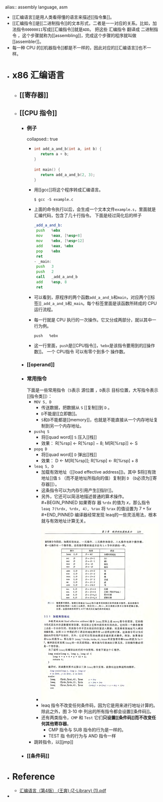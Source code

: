 alias:: assembly language, asm

- [[汇编语言]]是用人类看得懂的语言来描述[[指令集]]。
- [[汇编指令]]是[[二进制指令]]的文本形式，二者是一一对应的关系。比如，加法指令`00000011`写成[[汇编指令]]就是`ADD`。
  把这些 汇编指令 翻译成 二进制指令 ，这个步骤就称为[[assembling]]，完成这个步骤的程序就叫做[[assembler]]。
- 每一种 CPU 的[[机器指令]]都是不一样的，因此对应的[[汇编语言]]也不一样。
- # x86 汇编语言
	- ## [[寄存器]]
	- ## [[CPU 指令]]
		- ### 例子
		  collapsed:: true
			- ``` c
			  int add_a_and_b(int a, int b) {
			     return a + b;
			  }
			  
			  int main() {
			     return add_a_and_b(2, 3);
			  }
			  ```
			- 用[[gcc]]将这个程序转成汇编语言。
			  
			  ``` shell
			  $ gcc -S example.c
			  ```
			- 上面的命令执行以后，会生成一个文本文件`example.s`，里面就是汇编代码，包含了几十行指令。
			  下面是经过简化后的样子
			  ``` asm
			  _add_a_and_b:
			   push   %ebx
			   mov    %eax, [%esp+8] 
			   mov    %ebx, [%esp+12]
			   add    %eax, %ebx 
			   pop    %ebx 
			   ret
			  - _main:
			   push   3
			   push   2
			   call   _add_a_and_b 
			   add    %esp, 8
			   ret
			  ```
			- 可以看到，原程序的两个函数`add_a_and_b`和`main`，对应两个[[标签]]`_add_a_and_b`和`_main`。每个标签里面是该函数所转成的 CPU 运行流程。
			- 每一行就是 CPU 执行的一次操作。它又分成两部分，就以其中一行为例。
			  ```
			  push   %ebx
			  ```
			- 这一行里面，`push`是[[CPU指令]]，`%ebx`是该指令要用到的[[操作数]]。
			  一个 CPU指令 可以有零个到多个 操作数。
		- ### [[operand]]
		- ### 常用指令
		  下面是一些常用指令（`S`表示 源位置 ，`D`表示 目标位置，大写指令表示[[指令类]]）：
			- `MOV S, D`
				- 传送数据，把数据从 `S` [[复制]]到 `D` 。
				- `D`不能是[[立即数]]。
				- `S`和`D`不能都是[[memory]]，也就是不能直接从一个内存地址复制到另一个内存地址。
			- `pushq S`
				- 将[[quad word]] `S` 压入[[栈]]
				- 效果：
				  R[%rsp] ← R[%rsp] − 8;
				  M[R[%rsp]] ← S
			- `popq D`
				- 将[[quad word]] `D` 弹出[[栈]]
				- 效果：
				  D ← M[R[%rsp]]; 
				  R[%rsp] ← R[%rsp] + 8
			- `leaq S, D`
				- 加载有效地址（[[load effective address]])。其中 $将[[有效地址]]值 `S` （而不是地址所指向的值）复制到 `D` （`D`必须为[[寄存器]]）。
				- 这条指令可以为内存引用产生[[指针]]。
				- 另外，它还可以简洁地描述普通的算术操作。
				  #+BEGIN_PINNED
				  如果寄存
				  器 `%rdx` 的值为 $x$，那么指令 
				  `leaq 7(%rdx, %rdx, 4), %rax`
				  将 `%rax` 的值设置为 $7+5x$ 
				  #+END_PINNED
				  编译器经常发现 leaq的一些灵活用法，根本就与有效地址计算无关。
				- ![image.png](../assets/image_1700147984514_0.png)
				- leaq 指令不改变任何条件码，因为它是用来进行地址计算的。除此之外，图 3-10 中
				  列出的所有指令都会设置[[条件码]]。
				- 还有两类指令，`CMP` 和 `Test` 它们**只设置[[条件码]]**而**不改变任何其他寄存器**。
					- CMP 指令与 SUB 指令的行为是一样的。
					- TEST 指
					  令的行为与 AND 指令一样
			- 跳转指令，以[[jmp]]
		- ### [[条件码]]
- # Reference
	- [汇编语言（第4版） (王爽) (Z-Library) (1).pdf](../assets/汇编语言（第4版）_(王爽)_(Z-Library)_(1)_1699540385047_0.pdf)
-